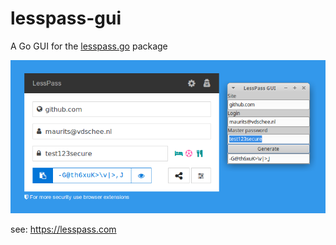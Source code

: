 # lesspass-gui

A Go GUI for the [lesspass.go](https://github.com/mevdschee/lesspass.go/) package

![lesspass-gui screenshot](https://github.com/mevdschee/lesspass-gui/raw/master/lesspass-gui.png)

see: https://lesspass.com
